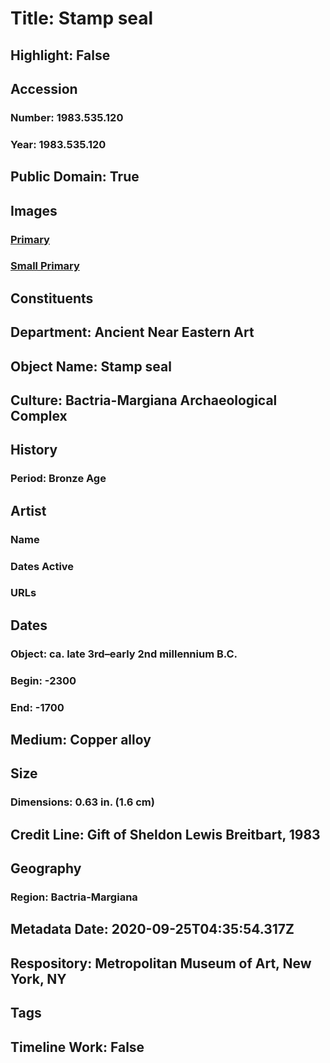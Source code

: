 # Title: Stamp seal
## Highlight: False
## Accession
### Number: 1983.535.120
### Year: 1983.535.120
## Public Domain: True
## Images
### [Primary](https://images.metmuseum.org/CRDImages/an/original/SS1983_535_120.jpg)
### [Small Primary](https://images.metmuseum.org/CRDImages/an/web-large/SS1983_535_120.jpg)
## Constituents
## Department: Ancient Near Eastern Art
## Object Name: Stamp seal
## Culture: Bactria-Margiana Archaeological Complex
## History
### Period: Bronze Age
## Artist
### Name
### Dates Active
### URLs
## Dates
### Object: ca. late 3rd–early 2nd millennium B.C.
### Begin: -2300
### End: -1700
## Medium: Copper alloy
## Size
### Dimensions: 0.63 in. (1.6 cm)
## Credit Line: Gift of Sheldon Lewis Breitbart, 1983
## Geography
### Region: Bactria-Margiana
## Metadata Date: 2020-09-25T04:35:54.317Z
## Respository: Metropolitan Museum of Art, New York, NY
## Tags
## Timeline Work: False